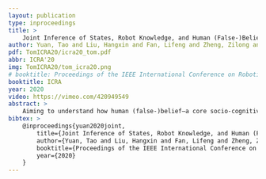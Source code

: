 ```yaml
---
layout: publication
type: inproceedings
title: >
    Joint Inference of States, Robot Knowledge, and Human (False-)Beliefs
author: Yuan, Tao and Liu, Hangxin and Fan, Lifeng and Zheng, Zilong and Gao, Tao and Zhu, Yixin and Zhu, Song-Chun
pdf: TomICRA20/icra20_tom.pdf
abbr: ICRA'20
img: TomICRA20/tom_icra20.png
# booktitle: Proceedings of the IEEE International Conference on Robotics and Automation (ICRA)
booktitle: ICRA
year: 2020
video: https://vimeo.com/420949549
abstract: >
    Aiming to understand how human (false-)belief—a core socio-cognitive ability—would affect human interactions with robots, this paper proposes to adopt a graphical model to unify the representation of object states, robot knowledge, and human (false-)beliefs. Specifically, a parse graph (PG) is learned from a single-view spatiotemporal parsing by aggregating various object states along the time; such a learned representation is accumulated as the robot’s knowledge. An inference algorithm is derived to fuse individual PG from all robots across multi-views into a joint PG, which affords more effective reasoning and inference capability to overcome the errors originated from a single view. In the experiments, through the joint inference over PGs, the system correctly recognizes human (false-)belief in various settings and achieves better cross-view accuracy on a challenging small object tracking dataset.
bibtex: >
    @inproceedings{yuan2020joint,
        title={Joint Inference of States, Robot Knowledge, and Human (False-)Beliefs},
        author={Yuan, Tao and Liu, Hangxin and Fan, Lifeng and Zheng, Zilong and Gao, Tao and Zhu, Yixin and Zhu, Song-Chun},
        booktitle={Proceedings of the IEEE International Conference on Robotics and Automation (ICRA)},
        year={2020}
    }
---
```

